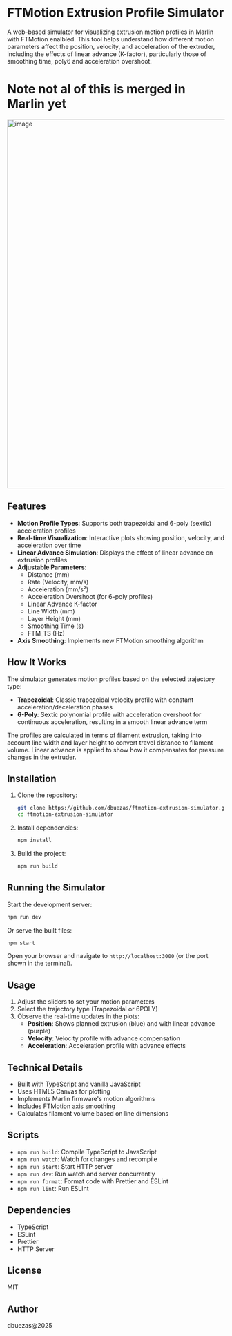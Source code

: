 # FTMotion Extrusion Profile Simulator

A web-based simulator for visualizing extrusion motion profiles in Marlin with FTMotion enalbled. This tool helps understand how different motion parameters affect the position, velocity, and acceleration of the extruder, including the effects of linear advance (K-factor), particularly those of smoothing time, poly6 and acceleration overshoot.

# Note not al of this is merged in Marlin yet

<img width="1149" height="855" alt="image" src="https://github.com/user-attachments/assets/1de7839f-13cc-4d17-a116-e8af4b86f994" />


## Features

- **Motion Profile Types**: Supports both trapezoidal and 6-poly (sextic) acceleration profiles
- **Real-time Visualization**: Interactive plots showing position, velocity, and acceleration over time
- **Linear Advance Simulation**: Displays the effect of linear advance on extrusion profiles
- **Adjustable Parameters**:
  - Distance (mm)
  - Rate (Velocity, mm/s)
  - Acceleration (mm/s²)
  - Acceleration Overshoot (for 6-poly profiles)
  - Linear Advance K-factor
  - Line Width (mm)
  - Layer Height (mm)
  - Smoothing Time (s)
  - FTM_TS (Hz)
- **Axis Smoothing**: Implements new FTMotion smoothing algorithm

## How It Works

The simulator generates motion profiles based on the selected trajectory type:

- **Trapezoidal**: Classic trapezoidal velocity profile with constant acceleration/deceleration phases
- **6-Poly**: Sextic polynomial profile with acceleration overshoot for continuous acceleration, resulting in a smooth linear advance term

The profiles are calculated in terms of filament extrusion, taking into account line width and layer height to convert travel distance to filament volume. Linear advance is applied to show how it compensates for pressure changes in the extruder.

## Installation

1. Clone the repository:
   ```bash
   git clone https://github.com/dbuezas/ftmotion-extrusion-simulator.git
   cd ftmotion-extrusion-simulator
   ```

2. Install dependencies:
   ```bash
   npm install
   ```

3. Build the project:
   ```bash
   npm run build
   ```

## Running the Simulator

Start the development server:
```bash
npm run dev
```

Or serve the built files:
```bash
npm start
```

Open your browser and navigate to `http://localhost:3000` (or the port shown in the terminal).

## Usage

1. Adjust the sliders to set your motion parameters
2. Select the trajectory type (Trapezoidal or 6POLY)
3. Observe the real-time updates in the plots:
   - **Position**: Shows planned extrusion (blue) and with linear advance (purple)
   - **Velocity**: Velocity profile with advance compensation
   - **Acceleration**: Acceleration profile with advance effects

## Technical Details

- Built with TypeScript and vanilla JavaScript
- Uses HTML5 Canvas for plotting
- Implements Marlin firmware's motion algorithms
- Includes FTMotion axis smoothing
- Calculates filament volume based on line dimensions

## Scripts

- `npm run build`: Compile TypeScript to JavaScript
- `npm run watch`: Watch for changes and recompile
- `npm run start`: Start HTTP server
- `npm run dev`: Run watch and server concurrently
- `npm run format`: Format code with Prettier and ESLint
- `npm run lint`: Run ESLint

## Dependencies

- TypeScript
- ESLint
- Prettier
- HTTP Server

## License

MIT

## Author

dbuezas@2025
